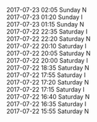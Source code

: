 2017-07-23 02:05 Sunday  N  
2017-07-23 01:20 Sunday  I  
2017-07-23 01:15 Sunday  N  
2017-07-22 22:35 Saturday  I  
2017-07-22 22:20 Saturday  N  
2017-07-22 20:10 Saturday  I  
2017-07-22 20:05 Saturday  N  
2017-07-22 20:00 Saturday  I  
2017-07-22 18:35 Saturday  N  
2017-07-22 17:55 Saturday  I  
2017-07-22 17:20 Saturday  N  
2017-07-22 17:15 Saturday  I  
2017-07-22 16:40 Saturday  N  
2017-07-22 16:35 Saturday  I  
2017-07-22 15:55 Saturday  N  

